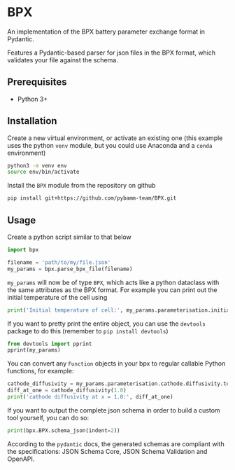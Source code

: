 # BPX

An implementation of the BPX battery parameter exchange format in Pydantic.

Features a Pydantic-based parser for json files in the BPX format, which validates your file against the schema.

## Prerequisites

- Python 3+

## Installation

Create a new virtual environment, or activate an existing one (this example uses the python `venv` module, but you could use Anaconda and a `conda` environment)

```bash
python3 -m venv env
source env/bin/activate
```

Install the `BPX` module from the repository on github

```bash
pip install git+https://github.com/pybamm-team/BPX.git
```

## Usage

Create a python script similar to that below

```python
import bpx

filename = 'path/to/my/file.json'
my_params = bpx.parse_bpx_file(filename)
```

`my_params` will now be of type `BPX`, which acts like a python dataclass with the same attributes as the BPX format. For example you can print out the initial temperature of the cell using

```python
print('Initial temperature of cell:', my_params.parameterisation.initial_temperature)
```

If you want to pretty print the entire object, you can use the `devtools` package to do this (remember to `pip install devtools`)

```python
from devtools import pprint
pprint(my_params)
```

You can convert any `Function` objects in your bpx to regular callable Python functions, for example:

```python
cathode_diffusivity = my_params.parameterisation.cathode.diffusivity.to_python_function()
diff_at_one = cathode_diffusivity(1.0)
print('cathode diffusivity at x = 1.0:', diff_at_one)
```

If you want to output the complete json schema in order to build a custom tool yourself, you can do so:

```python
print(bpx.BPX.schema_json(indent=2))
```

According to the `pydantic` docs, the generated schemas are compliant with the specifications: JSON Schema Core, JSON Schema Validation and OpenAPI.

